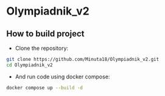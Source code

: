 # Olympiadnik_v2

## How to build project

- Clone the repository:

``` bash
git clone https://github.com/Minuta18/Olympiadnik_v2.git
cd Olympiadnik_v2
```

- And run code using docker compose:

```bash
docker compose up --build -d
```
